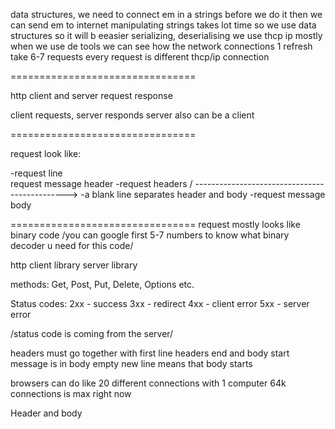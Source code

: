 data structures, we need to connect em in a strings before we do it
then we can send em to internet
manipulating strings takes lot time so we use data structures so it will b eeasier
serializing, deserialising we use thcp ip mostly
when we use de tools we can see how the network connections
1 refresh take 6-7 requests
every request is different thcp/ip connection

================================

http 
client and server
request     response

client requests, server responds
server also can be a client

================================

request look like:

-request line      \
                   request message header
-request headers   /
---------------------------------------------->
-a blank line separates header and body
-request message body

================================
request mostly looks like binary code
/you can google first 5-7 numbers to know what binary decoder u need for this code/

http client library
server library

methods: Get, Post, Put, Delete, Options etc.

Status codes: 
2xx - success
3xx - redirect
4xx - client error
5xx - server error

/status code is coming from the server/

headers must go together with first line
headers end and body start
message is in body
empty new line means that body starts

browsers can do like 20 different connections with 1 computer
64k connections is max right now

Header and body

